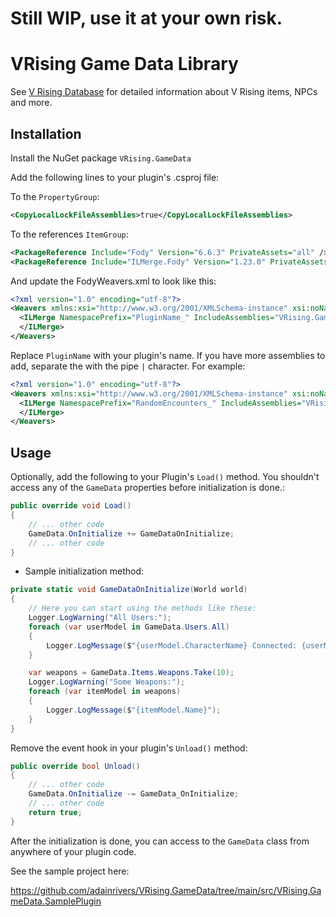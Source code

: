 # Still WIP, use it at your own risk.

# VRising Game Data Library

See [V Rising Database](https://gaming.tools/v-rising) for detailed information about V Rising items, NPCs and more.

## Installation

Install the NuGet package `VRising.GameData`

Add the following lines to your plugin's .csproj file:

To the `PropertyGroup`:
```xml
<CopyLocalLockFileAssemblies>true</CopyLocalLockFileAssemblies>
```

To the references `ItemGroup`:
```xml
<PackageReference Include="Fody" Version="6.6.3" PrivateAssets="all" />
<PackageReference Include="ILMerge.Fody" Version="1.23.0" PrivateAssets="all" />
```

And update the FodyWeavers.xml to look like this:

```xml
<?xml version="1.0" encoding="utf-8"?>
<Weavers xmlns:xsi="http://www.w3.org/2001/XMLSchema-instance" xsi:noNamespaceSchemaLocation="FodyWeavers.xsd">
  <ILMerge NamespacePrefix="PluginName_" IncludeAssemblies="VRising.GameData">
  </ILMerge>
</Weavers>
```

Replace `PluginName` with your plugin's name. If you have more assemblies to add, separate the with the pipe `|` character. For example:
```xml
<?xml version="1.0" encoding="utf-8"?>
<Weavers xmlns:xsi="http://www.w3.org/2001/XMLSchema-instance" xsi:noNamespaceSchemaLocation="FodyWeavers.xsd">
  <ILMerge NamespacePrefix="RandomEncounters_" IncludeAssemblies="VRising.GameData|Wetstone">
  </ILMerge>
</Weavers>
```

## Usage

Optionally, add the following to your Plugin's `Load()` method. You shouldn't access any of the `GameData` properties before initialization is done.: 

```csharp
public override void Load()
{
    // ... other code
    GameData.OnInitialize += GameDataOnInitialize;
    // ... other code
}
```

- Sample initialization method:

```csharp
private static void GameDataOnInitialize(World world)
{
    // Here you can start using the methods like these:
    Logger.LogWarning("All Users:");
    foreach (var userModel in GameData.Users.All)
    {
        Logger.LogMessage($"{userModel.CharacterName} Connected: {userModel.IsConnected}");
    }

    var weapons = GameData.Items.Weapons.Take(10);
    Logger.LogWarning("Some Weapons:");
    foreach (var itemModel in weapons)
    {
        Logger.LogMessage($"{itemModel.Name}");
    }
}
```
Remove the event hook in your plugin's `Unload()` method:

```csharp
public override bool Unload()
{
    // ... other code
    GameData.OnInitialize -= GameData_OnInitialize;
    // ... other code
    return true;
}
```

After the initialization is done, you can access to the `GameData` class from anywhere of your plugin code.

See the sample project here: 

https://github.com/adainrivers/VRising.GameData/tree/main/src/VRising.GameData.SamplePlugin
